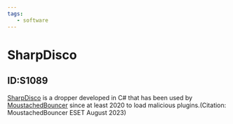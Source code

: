```yaml
---
tags:
   - software
---
```

# SharpDisco
## ID:S1089
[SharpDisco](software/S1089) is a dropper developed in C# that has been used by [MoustachedBouncer](groups/G1019) since at least 2020 to load malicious plugins.(Citation: MoustachedBouncer ESET August 2023)
